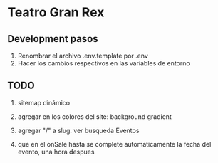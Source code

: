 # Teatro Gran Rex

## Development pasos

1. Renombrar el archivo .env.template por .env
2. Hacer los cambios respectivos en las variables de entorno

## TODO 

1. sitemap dinámico

3. agregar en los colores del site: background gradient

6. agregar "/" a slug. ver busqueda Eventos

7. que en el onSale hasta se complete automaticamente la fecha del evento, una hora despues


